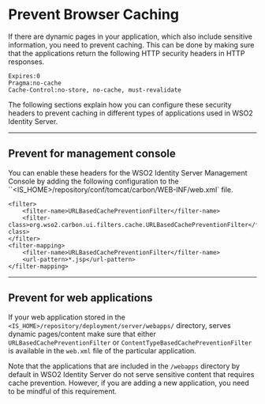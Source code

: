 # Prevent Browser Caching

If there are dynamic pages in your application, which also include sensitive information, you need to prevent caching. This can be done by making sure that the applications return the following HTTP security headers in HTTP responses.

```
Expires:0
Pragma:no-cache
Cache-Control:no-store, no-cache, must-revalidate
```

The following sections explain how you can configure these security headers to prevent caching in different types of applications used in WSO2 Identity Server. 

---

## Prevent for management console

You can enable these headers for the WSO2 Identity Server Management Console by adding the following configuration to the ``<IS_HOME>/repository/conf/tomcat/carbon/WEB-INF/web.xml` file.

```
<filter>
    <filter-name>URLBasedCachePreventionFilter</filter-name>
    <filter-class>org.wso2.carbon.ui.filters.cache.URLBasedCachePreventionFilter</filter-class>
</filter>
<filter-mapping>
    <filter-name>URLBasedCachePreventionFilter</filter-name>
    <url-pattern>*.jsp</url-pattern>
</filter-mapping>
```

---

## Prevent for web applications

If your web application stored in the `<IS_HOME>/repository/deployment/server/webapps/` directory, serves dynamic pages/content make sure that either `URLBasedCachePreventionFilter` or `ContentTypeBasedCachePreventionFilter` is available in the `web.xml` file of the particular application. 

Note that the applications that are included in the `/webapps` directory by default in WSO2 Identity Server do not serve sensitive content that requires cache prevention. However, if you are adding a new application, you need to be mindful of this requirement.


<!--## Prevent for Jaggery applications

For Jaggery-based applications stored in the `<IS_HOME>/repository/deployment/server/jaggeryapps/` directory), either `URLBasedCachePreventionFilter` or `ContentTypeBasedCachePreventionFilter` should be available in the `jaggery.conf` file as shown below.

```
"filters":
[{"name": "ContentTypeBasedCachePreventionFilter","class": "org.wso2.carbon.ui.filters.cache.ContentTypeBasedCachePreventionFilter","params":
 [{"name":"patterns","value":"text/html\",application/json\",plain/text"},{"name" : "filterAction","value":"enforce"},  {"name":"httpHeaders","value": "Cache-Control: no-store, no-cache, must-revalidate, private"}]        
}],
```
-->
